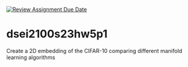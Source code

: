 [![Review Assignment Due Date](https://classroom.github.com/assets/deadline-readme-button-24ddc0f5d75046c5622901739e7c5dd533143b0c8e959d652212380cedb1ea36.svg)](https://classroom.github.com/a/f91_edsU)
# dsei2100s23hw5p1
Create a 2D embedding of the CIFAR-10 comparing different manifold learning algorithms
